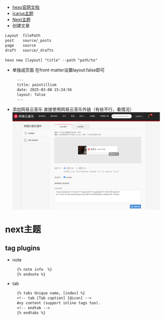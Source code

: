 + [hexo官网文档](https://hexo.io/zh-cn/docs/commands)
+ [icarus主题](https://ppoffice.github.io/hexo-theme-icarus/uncategorized/getting-started-with-icarus/)
+ [Next主题](https://theme-next.js.org/docs/theme-settings/)
+ 创建文章
```
Layout	filePath
post	source/_posts
page	source
draft	source/_drafts

hexo new [layout] "title" --path "path/to"  
```
+ 单独成页面
  在front-matter设置layout:false即可
  ```
    ---
    title: pointillism
    date: 2025-03-08 15:24:56
    layout: false
    ---
  ```
+ 添加网易云音乐
  直接使用网易云音乐外链（有些不行，看情况）
  ![alt text](./image.png)
# next主题
## tag plugins
+ note
  ```
    {% note info  %}
    {% endnote %}
  ```
+ tab
  ```
    {% tabs Unique name, [index] %}
    <!-- tab [Tab caption] [@icon] -->
    Any content (support inline tags too).
    <!-- endtab -->
    {% endtabs %}
  ```